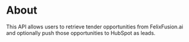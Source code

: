 # About

This API allows users to retrieve tender opportunities from FelixFusion.ai and optionally push those opportunities to HubSpot as leads.
